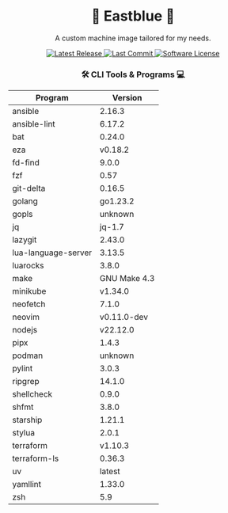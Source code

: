 <h1 align="center">🌊 Eastblue 🐧</h1>
<p align="center">A custom machine image tailored for my needs.</p>

<div align="center">
    <a href="https://github.com/gelocraft/eastblue/releases/latest">
        <img alt="Latest Release" src="https://img.shields.io/github/v/release/gelocraft/eastblue?style=for-the-badge&logo=starship&color=7e9cd8&logoColor=7e9cd8&labelColor=252535&include_prerelease&sort=semver" />
    </a>
    <a href="https://github.com/gelocraft/eastblue/pulse">
        <img alt="Last Commit" src="https://img.shields.io/github/last-commit/gelocraft/eastblue?style=for-the-badge&logo=starship&color=98bb6c&logoColor=98bb6c&labelColor=252532" />
    </a>
    <a href="https://github.com/gelocraft/eastblue/blob/main/LICENSE">
        <img alt="Software License" src="https://img.shields.io/github/license/gelocraft/eastblue?style=for-the-badge&logo=starship&color=ffa066&logoColor=ffa066&labelColor=252535" />
    </a>
</div>

<div align="center">
    <h3>🛠️ CLI Tools & Programs 💻</h3>
    <table>
        <thead>
            <tr>
                <th>Program</th>
                <th>Version</th>
            </tr>
        </thead>
        <tbody>
            <tr>
                <td>ansible</td>
                <td>2.16.3</td>
            </tr>
            <tr>
                <td>ansible-lint</td>
                <td>6.17.2</td>
            </tr>
            <tr>
                <td>bat</td>
                <td>0.24.0</td>
            </tr>
            <tr>
                <td>eza</td>
                <td>v0.18.2</td>
            </tr>
            <tr>
                <td>fd-find</td>
                <td>9.0.0</td>
            </tr>
            <tr>
                <td>fzf</td>
                <td>0.57</td>
            </tr>
            <tr>
                <td>git-delta</td>
                <td>0.16.5</td>
            </tr>
            <tr>
                <td>golang</td>
                <td>go1.23.2</td>
            </tr>
            <tr>
                <td>gopls</td>
                <td>unknown</td>
            </tr>
            <tr>
                <td>jq</td>
                <td>jq-1.7</td>
            </tr>
            <tr>
                <td>lazygit</td>
                <td>2.43.0</td>
            </tr>
            <tr>
                <td>lua-language-server</td>
                <td>3.13.5</td>
            </tr>
            <tr>
                <td>luarocks</td>
                <td>3.8.0</td>
            </tr>
            <tr>
                <td>make</td>
                <td>GNU Make 4.3</td>
            </tr>
            <tr>
                <td>minikube</td>
                <td>v1.34.0</td>
            </tr>
            <tr>
                <td>neofetch</td>
                <td>7.1.0</td>
            </tr>
            <tr>
                <td>neovim</td>
                <td>v0.11.0-dev</td>
            </tr>
            <tr>
                <td>nodejs</td>
                <td>v22.12.0</td>
            </tr>
            <tr>
                <td>pipx</td>
                <td>1.4.3</td>
            </tr>
            <tr>
                <td>podman</td>
                <td>unknown</td>
            </tr>
            <tr>
                <td>pylint</td>
                <td>3.0.3</td>
            </tr>
            <tr>
                <td>ripgrep</td>
                <td>14.1.0</td>
            </tr>
            <tr>
                <td>shellcheck</td>
                <td>0.9.0</td>
            </tr>
            <tr>
                <td>shfmt</td>
                <td>3.8.0</td>
            </tr>
            <tr>
                <td>starship</td>
                <td>1.21.1</td>
            </tr>
            <tr>
                <td>stylua</td>
                <td>2.0.1</td>
            </tr>
            <tr>
                <td>terraform</td>
                <td>v1.10.3</td>
            </tr>
            <tr>
                <td>terraform-ls</td>
                <td>0.36.3</td>
            </tr>
            <tr>
                <td>uv</td>
                <td>latest</td>
            </tr>
            <tr>
                <td>yamllint</td>
                <td>1.33.0</td>
            </tr>
            <tr>
                <td>zsh</td>
                <td>5.9</td>
            </tr>
        </tbody>
    </table>
</div>
